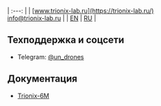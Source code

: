 | :---: |
| [www.trionix-lab.ru](https://trionix-lab.ru/) <br/> [info@trionix-lab.ru](mailto:info@trionix-lab.ru) |
| [EN](index.md) \| [RU](README_RU.md) |

## Техподдержка и соцсети
* Telegram: [@un_drones](https://t.me/un_drones)

## Документация
* [Trionix-6M](/documentation/trionix-6m/trionix-6m_2025.md)

<!-- ## Media, educational project and other things-->